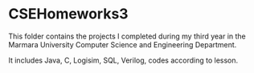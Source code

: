 # CSEHomeworks3

This folder contains the projects I completed during my third year in the Marmara University Computer Science and Engineering Department.

It includes Java, C, Logisim, SQL, Verilog, codes according to lesson.
